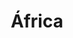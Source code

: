 ﻿---
title: "África"
permalink: periodes_372.html
layout: periode
dataInici: 1946
dataFi: 1991
sidebar: periodes
pares:
  - id: 371
    title: "La Guerra Fría"
    dataInici: "(1946)"
    dataFi: "(1991)"

fills:
  - id: 445
    title: "Guerra de Independencia de Argelia"
    dataInici: "(1954-11-01)"
    dataFi: "(1962-03-19)"

  - id: 947
    title: "Guerra civil de Rodesia"
    dataInici: "(1964-07-04)"
    dataFi: "(1979-12-12)"

  - id: 682
    title: "Guerra civil angoleña"
    dataInici: "(1975-11-11)"
    dataFi: "(2002-04-04)"

jocsPrincipals:
jocsEscenaris:
jocsEpoca:
jocsEpocaEscenaris:
---
